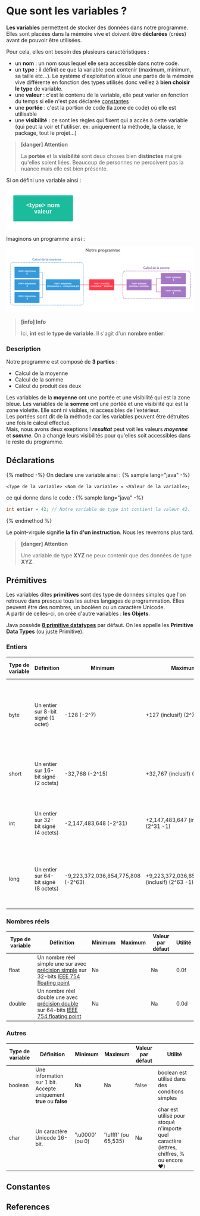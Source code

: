 # Que sont les variables ?  

**Les variables** permettent de stocker des données dans notre programme. Elles sont placées dans la mémoire vive et doivent être **déclarées** (crées) avant de pouvoir être utilisées.

Pour cela, elles ont besoin des plusieurs caractéristiques :
  * un **nom** : un nom sous lequel elle sera accessible dans notre code.
  * un **type** : il définit ce que la variable peut contenir (maximum, minimum, sa taille etc...). Le système d'exploitation alloue une partie de la mémoire vive différente en fonction des types utilisés donc veillez à **bien choisir le type** de variable.
  * une **valeur** : c'est le contenu de la variable, elle peut varier en fonction du temps si elle n'est pas déclarée [constantes](#constante)
  * une **portée** : c'est la portion de code (la zone de code) où elle est utilisable
  * une **visibilité** : ce sont les règles qui fixent qui a accès à cette variable (qui peut la voir et l'utiliser. ex: uniquement la méthode, la classe, le package, tout le projet...)

> **[danger] Attention**
>
> La **portée** et la **visibilité** sont deux choses bien **distinctes** malgrè qu'elles soient liées. Beaucoup de personnes ne percoivent pas la nuance mais elle est bien présente.

Si on défini une variable ainsi :  

![](assets/var-def.png)  

Imaginons un programme ainsi :  

![](assets/program.png)  

> **[info] Info**
>
> Ici, **int** est le **type de variable**. Il s'agit d'un **nombre entier**.  

### Description  

Notre programme est composé de **3 parties** :
  * Calcul de la moyenne
  * Calcul de la somme
  * Calcul du produit des deux

Les variables de la **moyenne** ont une portée et une visibilité qui est la zone bleue. Les variables de la **somme** ont une portée et une visibilité qui est la zone violette. Elle sont ni visibles, ni accessibles de l'extérieur.   
Les portées sont dit de la méthode car les variables peuvent être détruites une fois le calcul effectué.  
Mais, nous avons deux exeptions ! _**resultat**_ peut voit les valeurs _**moyenne**_ et _**somme**_. On a changé leurs visibilités pour qu'elles soit accessibles dans le reste du programme.  

## Déclarations
{% method -%}
On déclare une variable ainsi :
{% sample lang="java" -%}
```
<Type de la variable> <Nom de la variable> = <Valeur de la variable>;
```
ce qui donne dans le code :
{% sample lang="java" -%}
```java
int entier = 42; // Notre variable de type int contient la valeur 42.
```  
{% endmethod %}  

Le point-virgule signifie **la fin d'un instruction**. Nous les reverrons plus tard.

> **[danger] Attention**
>
> Une variable de type **XYZ** ne peux contenir que des données de type **XYZ**.

## Prémitives  
Les variables dites **primitives** sont des type de données simples que l'on retrouve dans presque tous les autres langages de programmation.
Elles peuvent être des nombres, un booléen ou un caractère Unicode.  
A partir de celles-ci, on crée d'autre variables : **les Objets**.

Java possède [**8 primitive datatypes**](https://docs.oracle.com/javase/tutorial/java/nutsandbolts/datatypes.html) par défaut. On les appelle les **Primitive Data Types** (ou juste Primitive).  

### Entiers  

| Type de variable | Définition | Minimum | Maximum | Valeur par défaut | Utilité |
| ---------------- | ----------- | ------- | ------- | ----------------- | ------- |
| byte | Un entier sur 8-bit signé (1 octet)| -128 (-2^7) | +127 (inclusif) (2^7 - 1) | 0 | byte est utilisé pour économiser de l'espace, principalement à la place des entiers, car un octet est quatre fois plus petit qu'un entier. |
| short | Un entier sur 16-bit signé (2 octets) | -32,768 (-2^15) | +32,767 (inclusif) (2^15 -1) | 0 | short est aussi utilisé pour économiser de l'espace. Il est deux fois plus petit qu'un entier. |
| int | Un entier sur 32-bit signé (4 octets)  | -2,147,483,648 (-2^31) | +2,147,483,647 (inclusif) (2^31 -1)  | 0  | int (Integer) est utilisé très généralement pour manipuler des entiers sans se soucier de la mémoire.  |
| long | Un entier sur 64-bit signé (8 octets)  | -9,223,372,036,854,775,808 (-2^63) | +9,223,372,036,854,775,807 (inclusif) (2^63 -1) | 0L  | long a la plus grande plage d'entiers possible. Il est utilisé quand on a besoin d'entiers extrêmement grands. |  

### Nombres réels

| Type de variable | Définition | Minimum | Maximum | Valeur par défaut | Utilité |
| ---------------- | ----------- | ------- | ------- | ----------------- | ------- |
| float | Un nombre réel simple une sur avec [précision simple](https://en.wikipedia.org/wiki/Single-precision_floating-point_format) sur 32-bits [IEEE 754 floating point](https://en.wikipedia.org/wiki/Single-precision_floating-point_format#IEEE_754_single-precision_binary_floating-point_format:_binary32)| Na | | Na | 0.0f | float est utilisé pour des calculs nécessitant une grande précision comme la devise. Il permet aussi d'économiser de l'espace. |
| double | Un nombre réel double une avec [précision double](https://en.wikipedia.org/wiki/Single-precision_floating-point_format) sur 64-bits [IEEE 754 floating point](https://en.wikipedia.org/wiki/Double-precision_floating-point_format#IEEE_754_double-precision_binary_floating-point_format:_binary64)| Na | | Na | 0.0d | double est utilisé pour des calculs ne nécessitant pas une très grande précision. Il souvent le choix par defaut |

### Autres  

| Type de variable | Définition | Minimum | Maximum | Valeur par défaut | Utilité |
| ---------------- | ----------- | ------- | ------- | ----------------- | ------- |
| boolean | Une information sur 1 bit. Accepte uniquement **true** ou **false** | Na | Na | false | boolean est utilisé dans des conditions simples |
| char | Un caractère Unicode 16-bit. | '\u0000' (ou 0) | '\uffff' (ou 65,535) | Na | char est utilisé pour stoqué n'importe quel caractère (lettres, chiffres, % ou encore ❤)|

## Constantes

## References
